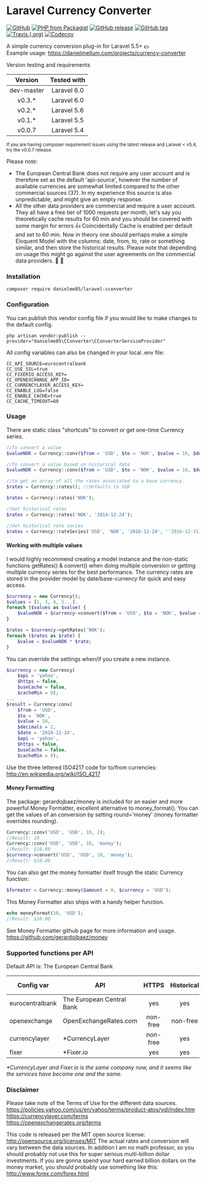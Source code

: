 # Laravel Currency Converter

[![GitHub](https://img.shields.io/github/license/mashape/apistatus.svg?style=flat-square)](https://github.com/danielme85/laravel-cconverter)
[![PHP from Packagist](https://img.shields.io/packagist/php-v/danielme85/laravel-cconverter.svg?style=flat-square)](https://packagist.org/packages/danielme85/laravel-cconverter)
[![GitHub release](https://img.shields.io/github/release/danielme85/laravel-cconverter.svg?style=flat-square)](https://packagist.org/packages/danielme85/laravel-cconverter)
[![GitHub tag](https://img.shields.io/github/tag/danielme85/laravel-cconverter.svg?style=flat-square)](https://github.com/danielme85/laravel-cconverter)
[![Travis (.org)](https://img.shields.io/travis/danielme85/laravel-cconverter.svg?style=flat-square)](https://travis-ci.org/danielme85/laravel-cconverter)
[![Codecov](https://img.shields.io/codecov/c/github/danielme85/laravel-cconverter.svg?style=flat-square)](https://codecov.io/gh/danielme85/laravel-cconverter)

A simple currency conversion plug-in for Laravel 5.5+ 💵<br>
Example usage: <a href="https://danielmellum.com/projects/currency-converter" target="_blank">https://danielmellum.com/projects/currency-converter</a>

Version testing and requirements

| Version        | Tested with   |
| :----------:   |:-------------:|
| dev-master     | Laravel 6.0   |
| v0.3.*         | Laravel 6.0   |
| v0.2.*         | Laravel 5.6   | 
| v0.1.*         | Laravel 5.5   | 
| v0.0.7         | Laravel 5.4   | 

<small>If you are having composer requirement issues using the latest release and Laravel < v5.4, try the v0.0.7 release.</small>

Please note:
* The European Central Bank does not require any user account and is therefore set as the default 'api-source', 
however the number of available currencies are somewhat limited compared to the other commercial sources (37). 
In my experience this source is also unpredictable, and might give an empty response. 
* All the other data providers are commercial and require a user account. They all have a free tier of 1000 requests per month,
 let's say you theoretically cache results for 60 min and you should be covered with some margin for errors 👍 
 Coincidentally Cache is enabled per default and set to 60 min. Now in theory one should perhaps make a simple Eloquent Model with 
the columns: date, from, to, rate or something similar, and then store the historical results. Please note that depending on usage this 
might go against the user agreements on the commercial data providers. 🤫 🙈

### Installation
```
composer require danielme85/laravel-cconverter
```

### Configuration 
You can publish this vendor config file if you would like to make changes to the default config.
```
php artisan vendor:publish --provider="danielme85\CConverter\CConverterServiceProvider"
```

All config variables can also be changed in your local .env file:
```
CC_API_SOURCE=eurocentralbank
CC_USE_SSL=true
CC_FIXERIO_ACCESS_KEY=
CC_OPENEXCHANGE_APP_ID=
CC_CURRENCYLAYER_ACCESS_KEY=
CC_ENABLE_LOG=false
CC_ENABLE_CACHE=true
CC_CACHE_TIMEOUT=60
```
 
### Usage
There are static class "shortcuts" to convert or get one-time Currency series. 
```php
//To convert a value
$valueNOK = Currency::conv($from = 'USD', $to = 'NOK', $value = 10, $decimals = 2);

//To convert a value based on historical data
$valueNOK = Currency::conv($from = 'USD', $to = 'NOK', $value = 10, $decimals = 2, $date = '2014-12-24');

//to get an array of all the rates associated to a base currency.
$rates = Currency::rates(); //defaults to USD

$rates = Currency::rates('NOK');

//Get historical rates
$rates = Currency::rates('NOK', '2014-12-24');

//Get historical rate series
$rates = Currency::rateSeries('USD', 'NOK', '2016-12-24', ''2016-12-31);
```

#### Working with multiple values
I would highly recommend creating a model instance and the non-static functions getRates() & convert() when doing 
multiple conversion or getting multiple currency series for the best performance. The currency rates are stored 
in the provider model by date/base-currency for quick and easy access. 

```php
$currency = new Currency();
$values = [1, 3, 4, 5...].
foreach ($values as $value) {
    $valueNOK = $currency->convert($from = 'USD', $to = 'NOK', $value = 10, $decimals = 2);
}

$rates = $currency->getRates('NOK');
foreach ($rates as $rate) {
    $value = $valueNOK * $rate;
}
```

You can override the settings when/if you create a new instance.
```php
$currency = new Currency(
    $api = 'yahoo', 
    $https = false, 
    $useCache = false, 
    $cacheMin = 0);
...
$result = Currency:conv(
    $from = 'USD', 
    $to = 'NOK', 
    $value = 10, 
    $decimals = 2, 
    $date = '2014-12-24', 
    $api = 'yahoo', 
    $https = false, 
    $useCache = false, 
    $cacheMin = 0);
```

Use the three lettered ISO4217 code for to/from currencies: http://en.wikipedia.org/wiki/ISO_4217

#### Money Formatting
The package: gerardojbaez/money is included for an easier and more powerful Money Formatter, excellent alternative to money_format().
You can get the values of an conversion by setting round='money' (money formatter overrides rounding).
```php
Currency::conv('USD', 'USD', 10, 2);
//Result: 10
Currency::conv('USD', 'USD', 10, 'money');
//Result: $10.00
$currency->convert('USD', 'USD', 10, 'money');
//Result: $10.00
```
You can also get the money formatter itself trough the static Currency function:
```php
$formater = Currency::money($amount = 0, $currency = 'USD');
```
This Money Formatter also ships with a handy helper function.
```php
echo moneyFormat(10, 'USD');
//Result: $10.00

```
See Money Formatter github page for more information and usage.
https://github.com/gerardojbaez/money

### Supported functions per API
Default API is: The European Central Bank

| Config var        | API                           | HTTPS         | Historical    |  Sign-up required |   URL                         |
| ----------------- | --------------------------    |:------------: | :---------:   |  :--------------: |   -----------------------     |
|eurocentralbank    | The European Central Bank     | yes           | yes           |   no              |   https://sdw-wsrest.ecb.europa.eu/help/  |
|openexchange       | OpenExchangeRates.com         | non-free      | non-free      |   yes             |   https://openexchangerates.org   |
|currencylayer      | *CurrencyLayer                 | non-free      | yes           |   yes             |   https://currencylayer.com      |
|fixer              | *Fixer.io                      | yes           | yes           |   yes             |   https://fixer.io               |

<i>*CurrencyLayer and Fixer.io is the same company now, and it seems like the services have become one and the same.</i>

### Disclaimer
Please take note of the Terms of Use for the different data sources.
<br>
https://policies.yahoo.com/us/en/yahoo/terms/product-atos/yql/index.htm
<br>
https://currencylayer.com/terms
<br>
https://openexchangerates.org/terms

This code is released per the MIT open source license: http://opensource.org/licenses/MIT
The actual rates and conversion will vary between the data sources. 
In addition I am no math professor, so you should probably not use this for super serious multi-billion dollar investments. 
If you are gonna spend your hard earned billion dollars on the money market, you should probably use something like this: http://www.forex.com/forex.html 
